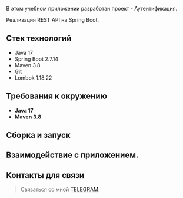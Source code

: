 В этом учебном приложении разработан проект - Аутентификация.

Реализация REST API на Spring Boot.

## Стек технологий
- Java 17
- Spring Boot 2.7.14
- Maven 3.8
- Git
- Lombok 1.18.22

## Требования к окружению

- **Java 17**
- **Maven 3.8**

## Сборка и запуск<br>


## Взаимодействие с приложением.


## Контакты для связи<br>
> Связаться со мной [TELEGRAM](https://t.me/AlekseyNovoselov/).